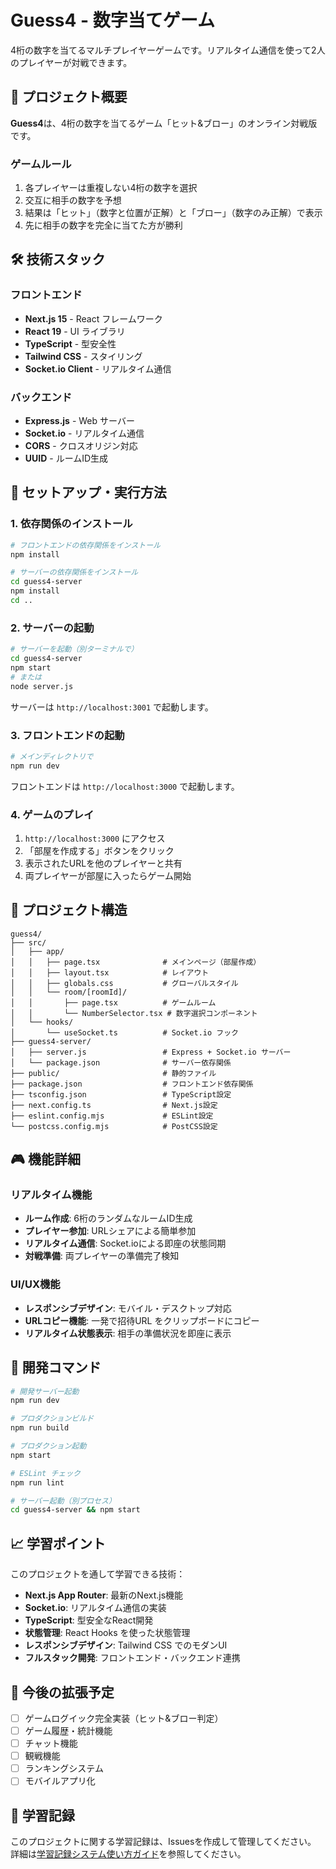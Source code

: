 # Guess4 - 数字当てゲーム

4桁の数字を当てるマルチプレイヤーゲームです。リアルタイム通信を使って2人のプレイヤーが対戦できます。

## 🎯 プロジェクト概要

**Guess4**は、4桁の数字を当てるゲーム「ヒット&ブロー」のオンライン対戦版です。

### ゲームルール
1. 各プレイヤーは重複しない4桁の数字を選択
2. 交互に相手の数字を予想
3. 結果は「ヒット」（数字と位置が正解）と「ブロー」（数字のみ正解）で表示
4. 先に相手の数字を完全に当てた方が勝利

## 🛠️ 技術スタック

### フロントエンド
- **Next.js 15** - React フレームワーク
- **React 19** - UI ライブラリ  
- **TypeScript** - 型安全性
- **Tailwind CSS** - スタイリング
- **Socket.io Client** - リアルタイム通信

### バックエンド
- **Express.js** - Web サーバー
- **Socket.io** - リアルタイム通信
- **CORS** - クロスオリジン対応
- **UUID** - ルームID生成

## 🚀 セットアップ・実行方法

### 1. 依存関係のインストール

```bash
# フロントエンドの依存関係をインストール
npm install

# サーバーの依存関係をインストール
cd guess4-server
npm install
cd ..
```

### 2. サーバーの起動

```bash
# サーバーを起動（別ターミナルで）
cd guess4-server
npm start
# または
node server.js
```

サーバーは `http://localhost:3001` で起動します。

### 3. フロントエンドの起動

```bash
# メインディレクトリで
npm run dev
```

フロントエンドは `http://localhost:3000` で起動します。

### 4. ゲームのプレイ

1. `http://localhost:3000` にアクセス
2. 「部屋を作成する」ボタンをクリック
3. 表示されたURLを他のプレイヤーと共有
4. 両プレイヤーが部屋に入ったらゲーム開始

## 📁 プロジェクト構造

```
guess4/
├── src/
│   ├── app/
│   │   ├── page.tsx              # メインページ（部屋作成）
│   │   ├── layout.tsx            # レイアウト
│   │   ├── globals.css           # グローバルスタイル
│   │   └── room/[roomId]/
│   │       ├── page.tsx          # ゲームルーム
│   │       └── NumberSelector.tsx # 数字選択コンポーネント
│   └── hooks/
│       └── useSocket.ts          # Socket.io フック
├── guess4-server/
│   ├── server.js                 # Express + Socket.io サーバー
│   └── package.json              # サーバー依存関係
├── public/                       # 静的ファイル
├── package.json                  # フロントエンド依存関係
├── tsconfig.json                 # TypeScript設定
├── next.config.ts                # Next.js設定
├── eslint.config.mjs             # ESLint設定
└── postcss.config.mjs            # PostCSS設定
```

## 🎮 機能詳細

### リアルタイム機能
- **ルーム作成**: 6桁のランダムなルームID生成
- **プレイヤー参加**: URLシェアによる簡単参加
- **リアルタイム通信**: Socket.ioによる即座の状態同期
- **対戦準備**: 両プレイヤーの準備完了検知

### UI/UX機能
- **レスポンシブデザイン**: モバイル・デスクトップ対応
- **URLコピー機能**: 一発で招待URL をクリップボードにコピー
- **リアルタイム状態表示**: 相手の準備状況を即座に表示

## 🔧 開発コマンド

```bash
# 開発サーバー起動
npm run dev

# プロダクションビルド
npm run build

# プロダクション起動
npm start

# ESLint チェック
npm run lint

# サーバー起動（別プロセス）
cd guess4-server && npm start
```

## 📈 学習ポイント

このプロジェクトを通して学習できる技術：

- **Next.js App Router**: 最新のNext.js機能
- **Socket.io**: リアルタイム通信の実装
- **TypeScript**: 型安全なReact開発
- **状態管理**: React Hooks を使った状態管理
- **レスポンシブデザイン**: Tailwind CSS でのモダンUI
- **フルスタック開発**: フロントエンド・バックエンド連携

## 🚧 今後の拡張予定

- [ ] ゲームログイック完全実装（ヒット&ブロー判定）
- [ ] ゲーム履歴・統計機能
- [ ] チャット機能
- [ ] 観戦機能
- [ ] ランキングシステム
- [ ] モバイルアプリ化

## 📝 学習記録

このプロジェクトに関する学習記録は、Issuesを作成して管理してください。
詳細は[学習記録システム使い方ガイド](../../USAGE.md)を参照してください。
